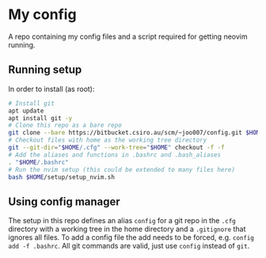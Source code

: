 # My config
A repo containing my config files and a script required for getting neovim running. 
## Running setup
In order to install (as root):
```bash
# Install git
apt update
apt install git -y
# Clone this repo as a bare repo
git clone --bare https://bitbucket.csiro.au/scm/~joo007/config.git $HOME/.cfg
# Checkout files with home as the working tree directory
git --git-dir="$HOME/.cfg" --work-tree="$HOME" checkout -f -f
# Add the aliases and functions in .bashrc and .bash_aliases
. "$HOME/.bashrc"
# Run the nvim setup (this could be extended to many files here)
bash $HOME/setup/setup_nvim.sh
```
## Using config manager
The setup in this repo defines an alias `config` for a git repo in the `.cfg` directory with a working tree in the home directory and a `.gitignore` that ignores all files. To add a config file the add needs to be forced, e.g. `config add -f .bashrc`. All git commands are valid, just use `config` instead of `git`. 


